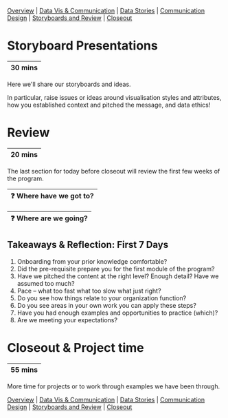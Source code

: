 [Overview](./00_overview.md) |
[Data Vis & Communication](./01_dataviscomms.md) |
[Data Stories](./02_datastories.md) |
[Communication Design](./03_commuicationDesign.md) |
[Storyboards and Review](./04_review.md)  |
[Closeout](./05_closeout.md)

# Storyboard Presentations

| 30 mins |
| ------- |

Here we'll share our storyboards and ideas.

In particular, raise issues or ideas around visualisation styles and attributes,
how you established context and pitched the message, and data ethics!

# Review

| 20 mins |
| ------- |

The last section for today before closeout will review the first
few weeks of the program.

| :question: Where have we got to? |
| -------------------------------- |


| :question: Where are we going? |
| ------------------------------ |

## Takeaways & Reflection: First 7 Days

1.	Onboarding from your prior knowledge comfortable?
2.	Did the pre-requisite prepare you for the first module of the program?
3.	Have we pitched the content at the right level? Enough detail? Have we assumed too much?
4.	Pace – what too fast what too slow what just right?
5.	Do you see how things relate to your organization function?
6.	Do you see areas in your own work you can apply these steps?
7.	Have you had enough examples and opportunities to practice (which)?
8.	Are we meeting your expectations?

# Closeout & Project time

| 55 mins |
| ------- |

More time for projects or to work through examples we have been through.

[Overview](./00_overview.md) |
[Data Vis & Communication](./01_dataviscomms.md) |
[Data Stories](./02_datastories.md) |
[Communication Design](./03_commuicationDesign.md) |
[Storyboards and Review](./04_review.md)  |
[Closeout](./05_closeout.md)
